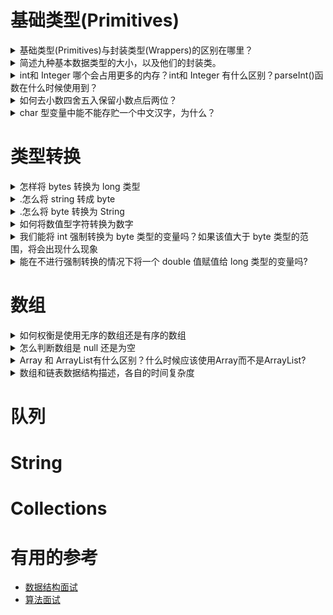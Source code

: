 
# 基础类型(Primitives)

<details>
<summary>基础类型(Primitives)与封装类型(Wrappers)的区别在哪里？</summary>

1 传递方式不同

封装类是引用类型。基本类型（原始数据类型）在传递参数时都是按值传递，而封装类型是按引用传递的(其实“引用也是按值传递的”，传递的是对象的地址)。由于包装类型都是final修饰的不可变量，因此没有提供改变它值的方法，增加了对“按引用传递”的理解难度。
int是基本类型，直接存放数值；Integer是类，产生对象时用一个引用指向这个对象。

2 封装类可以有方法和属性

封装类可以有方法和属性，利用这些方法和属性来处理数据，如Integer.parseInt(Strings)。基本数据类型都是final修饰的，不能继承扩展新的类、新的方法。

3 默认值不同

基本类型跟封装类型的默认值是不一样的。如int i,i的预设为0；Integer j，j的预设为null,因为封装类产生的是对象，对象默认值为null。

4 存储位置

基本类型在内存中是存储在栈中，引用类型的引用（值的地址）存储在栈中，而实际的对象（值）是存在堆中。
基本数据类型的好处就是速度快（不涉及到对象的构造和回收），封装类的目的主要是更好的处理数据之间的转换。JDK5.0开始可以自动封包了，基本数据类型可以自动封装成封装类。

* [基础类型(Primitives)与封装类型(Wrappers)的区别](https://blog.csdn.net/xzp_12345/article/details/79038251)

</details>

<details>
<summary>简述九种基本数据类型的大小，以及他们的封装类。</summary>
  

</details>


<details>
<summary>int和 Integer 哪个会占用更多的内存？int和 Integer 有什么区别？parseInt()函数在什么时候使用到？</summary>
  
当然是Integer会占用更多的内存。以下为int和Integer的区别：

1、Integer是int的包装类，int则是java的一种基本数据类型

2、Integer变量必须实例化后才能使用，而int变量不需要

3、Integer实际是对象的引用，当new一个Integer时，实际上是生成一个指针指向此对象；而int则是直接存储数据值

4、Integer的默认值是null，int的默认值是0

延伸关于Integer和int的比较 ：

由于Integer变量实际上是对一个Integer对象的引用，所以两个通过new生成的Integer变量永远是不相等的（因为new生成的是两个对象，其内存地址不同）。

```java

Integer i = new Integer(100);
Integer j = new Integer(100);
System.out.print(i == j); //false

```

Integer变量和int变量比较时，只要两个变量的值是向等的，则结果为true（因为包装类Integer和基本数据类型int比较时，java会自动拆包装为int，然后进行比较，实际上就变为两个int变量的比较）

```java

Integer i = new Integer(100);
int j = 100；
System.out.print(i == j); //true

```

非new生成的Integer变量和new Integer()生成的变量比较时，结果为false。（因为非new生成的Integer变量指向的是java常量池中的对象，而new Integer()生成的变量指向堆中新建的对象，两者在内存中的地址不同）

```java
Integer i = new Integer(100);
Integer j = 100;
System.out.print(i == j); //false

```

对于两个非new生成的Integer对象，进行比较时，如果两个变量的值在区间-128到127之间，则比较结果为true，如果两个变量的值不在此区间，则比较结果为false

```java

Integer i = 100;
Integer j = 100;
System.out.print(i == j); //true
Integer i = 128;
Integer j = 128;
System.out.print(i == j); //false

```

对于第4条的原因：
java在编译Integer i = 100 ;时，会翻译成为Integer i = Integer.valueOf(100)；，而java API中对Integer类型的valueOf的定义如下：

```java

public static Integer valueOf(int i){
    assert IntegerCache.high >= 127;
    if (i >= IntegerCache.low && i <= IntegerCache.high){
        return IntegerCache.cache[i + (-IntegerCache.low)];
    }
    return new Integer(i);
}

```

java对于-128到127之间的数，会进行缓存，Integer i = 127时，会将127进行缓存，下次再写Integer j = 127时，就会直接从缓存中取，就不会new了。



parseInt()
parseInt()将把该字符之前的字符串转换成数字。parseInt()方法还有基模式，可以把二进制、八进制、十六进制或其他任何进制的字符串转换成整数。基是由parseInt()方法的第二个参数指定的，所以要解析十六进制的值，当然，对二进制、八进制，甚至十进制（默认模式），都可以这样调用parseInt()方法。
如果十进制数包含前导0，那么最好采用基数10，这样才不会意外地得到八进制的值。

```java

static int parseInt(String s)
static int parseInt(String s, int radix)

```

 * [int和Integer的区别](https://www.cnblogs.com/guodongdidi/p/6953217.html)
 
</details>


<details>
<summary>如何去小数四舍五入保留小数点后两位？</summary>

//使用银行家算法
BigDecimal i = d.multiply(r).setScale(2,RoundingMode.HALF_EVEN);

推荐使用BigDecimal ，并且采用setScale方法来设置精确度，同时使用RoundingMode.HALF_UP表示使用最近数字舍入法则来近似计算。在这里我们可以看出BigDecimal和四舍五入是绝妙的搭配。

* [java的四舍五入](https://www.cnblogs.com/chenssy/p/3366632.html)

</details>

<details>
<summary>char 型变量中能不能存贮一个中文汉字，为什么？</summary>

char型变量是用来存储Unicode编码的字符的，unicode编码字符集中包含了汉字，所以char型变量中当然可以存储汉字啦。不过，如果某个特殊的汉字没有被包含在unicode编码字符集中，那么，这个char型变量中就不能存储这个特殊汉字。

补充说明：unicode编码占用两个字节，所以，char类型的变量也是占用两个字节。

</details>


# 类型转换

<details>
<summary>怎样将 bytes 转换为 long 类型</summary>

```java
  
  public static long bytes2long(byte[] b) {
    long temp = 0;
    long res = 0;
    for (int i=0;i<8;i++) {
        res <<= 8;
        temp = b[i] & 0xff;
        res |= temp;
    }
    return res;
}

```

</details>

<details>
<summary>.怎么将 string 转成 byte</summary>

```java

string s = "Hello!!";
byte[] b = new byte[1024*1024];
b = System.Text.Encoding.ASCII.GetBytes(s);
//当string含有中文字符时用 System.Text.Encoding.UTF8.GetBytes(s);
sock.Send(b);

```
</details>

<details>
<summary>.怎么将 byte 转换为 String</summary>

```java

byte[] b1 = new byte[1024*1024*2];
sock.Receive(b1);
string s1 = System.Text.Encoding.ASCII.GetString(b1);

```

// System.Text.Encoding.UTF8.GetString(b1);



注意： 在把byte数组转换成string的时候，由于byte数组有2M的字节，所以转换后得到的字符串s1也会填充到2M的字符（用\0来填充）
所以，为了避免这个问题，可以使用Receive返回的字节数来确定接收到byte的长度

```java

int length = sock.Receive(b1);
string s1 = System.Text.Encoding.ASCII.GetString(b1, 0, length);
//这样，s1就为byte实际的值

```

</details>

<details>
<summary>如何将数值型字符转换为数字</summary>

**string和int之间的转换**

string转换成int : Integer.valueOf("12")

int转换成string : String.valueOf(12)

**char转int之间的转换**

首先将char转换成string

String str=String.valueOf('2')

Integer.valueof(str) 或者Integer.PaseInt(str)

Integer.valueof返回的是Integer对象，Integer.paseInt返回的是int

</details>

<details>
<summary>我们能将 int 强制转换为 byte 类型的变量吗？如果该值大于 byte 类型的范围，将会出现什么现象</summary>
  
**1. Byte转int**

```java

public static int bytes2int(byte[] bytes) {
        int num = bytes[0] & 0xFF;
        num |= ((bytes[1] << 8) & 0xFF00);
        num |= ((bytes[2] << 16) & 0xFF0000);
        num |= ((bytes[3] << 24) & 0xFF000000);
        return num;
}

```

**2. int转 byte**

```java

public static byte[] int2bytes(int i) {
        byte[] b = new byte[4];
        b[0] = (byte) (0xff&i);
        b[1] = (byte) ((0xff00&i) >> 8);
        b[2] = (byte) ((0xff0000&i) >> 16);
        b[3] = (byte) ((0xff000000&i) >> 24);
        return b;
}

```
  
</details>

<details>
<summary>能在不进行强制转换的情况下将一个 double 值赋值给 long 类型的变量吗?</summary>
  
```java

  public static void main(String[] args) {
    double d = 88.88;
    long l = Math.round(d);
    System.out.println(l);

    long ll = 100L;
    double dd = (double) ll;
    System.out.println(dd);
}

```

</details>


# 数组

<details>
<summary>如何权衡是使用无序的数组还是有序的数组</summary>

在数据偏向查找操作的时候用有序数组快一些，在数据偏向插入的时候，无序数组好一些。删除操作效率一样。
  
</details>  


<details>
  
<summary>怎么判断数组是 null 还是为空</summary>

（无论使用哪种类型的数组，数组标识符其实只是一个引用，指向在堆中创建的一个真实对象 Int[] A =new int[10];new 一下就是实例化了，开辟了内存空间，基本数据类型的元素会被赋初始值，数组建立后长度不能改变，但是还是可以重新赋值）

有如下两个变量定义：

1 int[] zero = new int[0];

2 int[] nil = null;

这两种定义有什么区别呢？

zero是一个长度为0的数组，我们称之为“空数组”，空数组也是一个对象，只是包含元素个数为0。nil是一个数组类型的空引用。
  
</details>  

<details>
<summary>Array 和 ArrayList有什么区别？什么时候应该使用Array而不是ArrayList?</summary>

1）精辟阐述：

可以将 ArrayList想象成一种“会自动扩增容量的Array”。

2）Array（[]）：最高效；但是其容量固定且无法动态改变；

ArrayList： 容量可动态增长；但牺牲效率；

3）建议：
基于效率和类型检验，应尽可能使用Array，无法确定数组大小时才使用ArrayList！

不过当你试着解决更一般化的问题时，Array的功能就可能过于受限。

4）Java中一切皆对象，Array也是对象。不论你所使用得Array型别为何，Array名称本身实际上是个reference，指向heap之内得某个实际对象。这个对象可经
由“Array初始化语法”被自动产生，也可以以new表达式手动产生。

5）Array可做为函数返回值，因为它本身是对象的reference；

6）对象数组与基本类型数组在运用上几乎一模一样，唯一差别在于，前者持有得是reference，后者直接持有基本型别之值；

例如：

```java
string [] staff=new string[100];
int [] num=new int[10];

```

7）容器所持有的其实是一个reference指向Object，进而才能存储任意型别。当然这不包括基本型别，因为基本型别并不继承自任何classes。

8）面对Array，我们可以直接持有基本型别数值的Array（例如：int [] num;),也可以持有reference（指向对象）的Array；但是容器类仅能持有reference（指向对象），若要将基本型别置于容器内，需要使用wrapper类。但是wrapper类使用起来可能不很容易上手，此外，primitives Array的效率比起“容纳基本型别之外覆类（的reference）”的容器好太多了。

当然，如果你的操作对象是基本型别，而且需要在空间不足时自动扩增容量，Array便不适合，此时就得使用外覆类的容器了。

9）某些情况下，容器类即使没有转型至原来的型别，仍然可以运作无误。有一种情况尤其特别：编译器对String class提供了一些额外的支持，使它可以平滑运作。

10）对数组的一些基本操作，像排序、搜索与比较等是很常见的。因此在Java中提供了Arrays类协助这几个操作

sort(),binarySearch(),equals(),fill(),asList().

不过Arrays类没有提供删除方法，而ArrayList中有remove()方法，不知道是否是不需要在Array中做删除等操作的原因（因为此时应该使用链表）。

11）ArrayList的使用也很简单：产生ArrayList，利用add()将对象置入，利用get(i）配合索引值将它们取出。这一切就和Array的使用方式完全相同，只不过少了[]而已。

换一种简单说法：

1）效率：

数组扩容是对ArrayList效率影响比较大的一个因素。

每当执行Add、AddRange、Insert、InsertRange等添加元素的方法，都会检查内部数组的容量是否不够了，如果是，它就会以当前容量的两倍来重新构建一个数组，将旧元素Copy到新数组中，然后丢弃旧数组，在这个临界点的扩容操作，应该来说是比较影响效率的。

ArrayList是Array的复杂版本

ArrayList内部封装了一个Object类型的数组，从一般的意义来说，它和数组没有本质的差别，甚至于ArrayList的许多方法，如Index、IndexOf、Contains、Sort等都是在内部数组的基础上直接调用Array的对应方法。

2）类型识别：

ArrayList存入对象时，抛弃类型信息，所有对象屏蔽为Object，编译时不检查类型，但是运行时会报错。但是现在有jdk1.5后引入泛型来进行编译检查类型，如错存入了不同类型会直接报错。

ArrayList与数组的区别主要就是由于动态增容的效率问题了

3）ArrayList可以存任何Object，如String等。
  
</details>  

<details>
<summary>数组和链表数据结构描述，各自的时间复杂度</summary>
  
 数组是将元素在内存中连续存放，由于每个元素占用内存相同，可以通过下标迅速访问数组中任何元素。但是如果要在数组中增加一个元素，需要移动大量元素，在内存中空出一个元素的空间，然后将要增加的元素放在其中。同样的道理，如果想删除一个元素，同样需要移动大量元素去填掉被移动的元素。如果应用需要快速访问数据，很少插入和删除元素，就应该用数组。
 
链表中的元素在内存中不是顺序存储的，而是通过存在元素中的指针联系到一起，每个结点包括两个部分：一个是存储 数据元素的数据域，另一个是存储下一个结点地址的 指针。 如果要访问链表中一个元素，需要从第一个元素开始，一直找到需要的元素位置。但是增加和删除一个元素对于链表数据结构就非常简单了，只要修改元素中的指针就可以了。如果应用需要经常插入和删除元素你就需要用链表。


内存存储区别

数组从栈中分配空间, 对于程序员方便快速,但自由度小。链表从堆中分配空间, 自由度大但申请管理比较麻烦.　

逻辑结构区别

数组必须事先定义固定的长度（元素个数），不能适应数据动态地增减的情况。当数据增加时，可能超出原先定义的元素个数；当数据减少时，造成内存浪费。　

链表动态地进行存储分配，可以适应数据动态地增减的情况，且可以方便地插入、删除数据项。（数组中插入、删除数据项时，需要移动其它数据项）　

总结
1、存取方式上，数组可以顺序存取或者随机存取，而链表只能顺序存取；　

2、存储位置上，数组逻辑上相邻的元素在物理存储位置上也相邻，而链表不一定；　

3、存储空间上，链表由于带有指针域，存储密度不如数组大；　

4、按序号查找时，数组可以随机访问，时间复杂度为O(1)，而链表不支持随机访问，平均需要O(n)；　

5、按值查找时，若数组无序，数组和链表时间复杂度均为O(1)，但是当数组有序时，可以采用折半查找将时间复杂度降为O(logn)；　

6、插入和删除时，数组平均需要移动n/2个元素，而链表只需修改指针即可；　

7、空间分配方面：

数组在静态存储分配情形下，存储元素数量受限制，动态存储分配情形下，虽然存储空间可以扩充，但需要移动大量元素，导致操作效率降低，而且如果内存中没有更大块连续存储空间将导致分配失败；

链表存储的节点空间只在需要的时候申请分配，只要内存中有空间就可以分配，操作比较灵活高效；

数组有没有length()这个方法? String有没有length()这个方法 
  
</details>    

# 队列

# String

# Collections

# 有用的参考

* [数据结构面试](https://github.com/stevenli91748/Data-Structure-and-Algorithmic/blob/master/Data%20Structure/interview.md)
* [算法面试](https://github.com/stevenli91748/Data-Structure-and-Algorithmic/blob/master/Algorithmic/interview.md)
